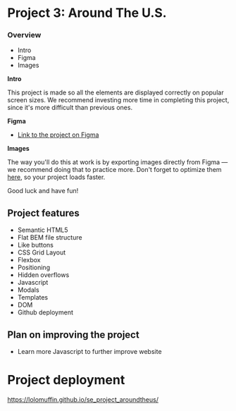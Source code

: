 # Project 3: Around The U.S.

### Overview

- Intro
- Figma
- Images

**Intro**

This project is made so all the elements are displayed correctly on popular screen sizes. We recommend investing more time in completing this project, since it's more difficult than previous ones.

**Figma**

- [Link to the project on Figma](https://www.figma.com/file/ii4xxsJ0ghevUOcssTlHZv/Sprint-3%3A-Around-the-US?node-id=0%3A1)

**Images**

The way you'll do this at work is by exporting images directly from Figma — we recommend doing that to practice more. Don't forget to optimize them [here](https://tinypng.com/), so your project loads faster.

Good luck and have fun!

## Project features

- Semantic HTML5
- Flat BEM file structure
- Like buttons
- CSS Grid Layout
- Flexbox
- Positioning
- Hidden overflows
- Javascript
- Modals
- Templates
- DOM
- Github deployment

## Plan on improving the project

- Learn more Javascript to further improve website

# Project deployment

https://lolomuffin.github.io/se_project_aroundtheus/
